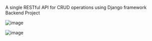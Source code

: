 A single RESTful API for CRUD operations using Django framework\
Backend Project 



![image](https://github.com/user-attachments/assets/baeebfda-62d9-4aec-8442-07ed0396ca46)

![image](https://github.com/user-attachments/assets/0c4b9520-3e20-4ea4-8785-55d08d0f8a95)
